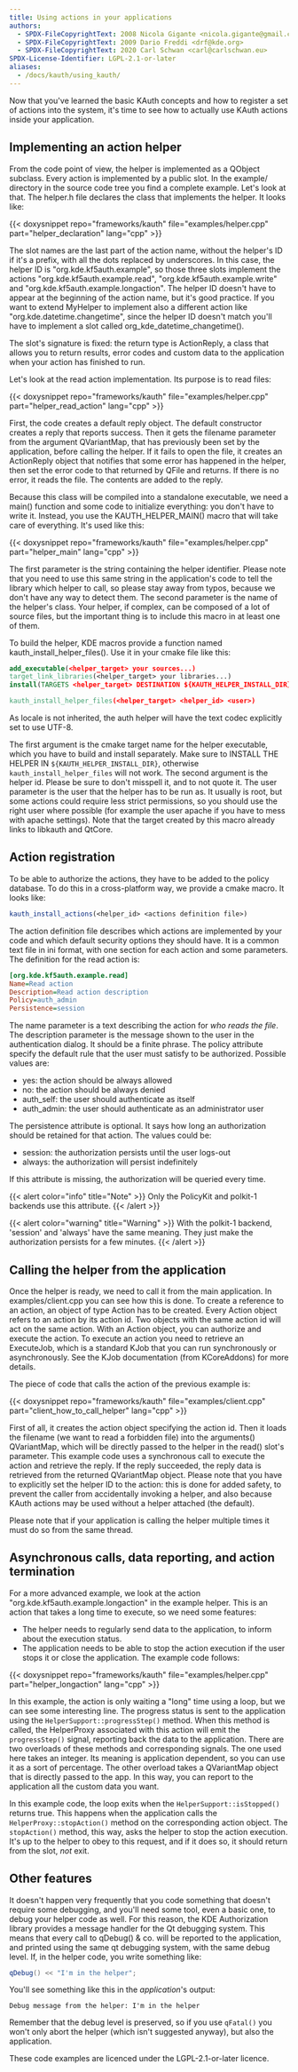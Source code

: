 ```yaml
---
title: Using actions in your applications
authors:
  - SPDX-FileCopyrightText: 2008 Nicola Gigante <nicola.gigante@gmail.com>
  - SPDX-FileCopyrightText: 2009 Dario Freddi <drf@kde.org>
  - SPDX-FileCopyrightText: 2020 Carl Schwan <carl@carlschwan.eu>
SPDX-License-Identifier: LGPL-2.1-or-later
aliases:
  - /docs/kauth/using_kauth/
---
```


Now that you've learned the basic KAuth concepts and how to register
a set of actions into the system, it's time to see how to actually
use KAuth actions inside your application.

## Implementing an action helper

From the code point of view, the helper is implemented as a QObject subclass.
Every action is implemented by a public slot. In the example/ directory in the
source code tree you find a complete example. Let's look at that. The
helper.h file declares the class that implements the helper. It looks like:

{{< doxysnippet repo="frameworks/kauth" file="examples/helper.cpp" part="helper_declaration" lang="cpp" >}}

The slot names are the last part of the action name, without the helper's ID if
it's a prefix, with all the dots replaced by underscores. In this case, the
helper ID is "org.kde.kf5auth.example", so those three slots implement the
actions "org.kde.kf5auth.example.read", "org.kde.kf5auth.example.write" and
"org.kde.kf5auth.example.longaction". The helper ID doesn't have to appear at
the beginning of the action name, but it's good practice. If you want to extend
MyHelper to implement also a different action like
"org.kde.datetime.changetime", since the helper ID doesn't match you'll have to
implement a slot called org_kde_datetime_changetime().

The slot's signature is fixed: the return type is ActionReply, a class that
allows you to return results, error codes and custom data to the application
when your action has finished to run.

Let's look at the read action implementation. Its purpose is to read files:

{{< doxysnippet repo="frameworks/kauth" file="examples/helper.cpp" part="helper_read_action" lang="cpp" >}}

First, the code creates a default reply object. The default constructor creates
a reply that reports success. Then it gets the filename parameter from the
argument QVariantMap, that has previously been set by the application, before
calling the helper. If it fails to open the file, it creates an ActionReply
object that notifies that some error has happened in the helper, then set the
error code to that returned by QFile and returns. If there is no error, it
reads the file. The contents are added to the reply.

Because this class will be compiled into a standalone executable, we need a
main() function and some code to initialize everything: you don't have to write
it. Instead, you use the KAUTH_HELPER_MAIN() macro that will take care of
everything. It's used like this:

{{< doxysnippet repo="frameworks/kauth" file="examples/helper.cpp" part="helper_main" lang="cpp" >}}

The first parameter is the string containing the helper identifier. Please note
that you need to use this same string in the application's code to tell the
library which helper to call, so please stay away from typos, because we don't
have any way to detect them. The second parameter is the name of the helper's
class.  Your helper, if complex, can be composed of a lot of source files, but
the important thing is to include this macro in at least one of them.

To build the helper, KDE macros provide a function named
kauth_install_helper_files(). Use it in your cmake file like this:

```cmake
add_executable(<helper_target> your sources...)
target_link_libraries(<helper_target> your libraries...)
install(TARGETS <helper_target> DESTINATION ${KAUTH_HELPER_INSTALL_DIR})

kauth_install_helper_files(<helper_target> <helper_id> <user>)
```

As locale is not inherited, the auth helper will have the text codec explicitly set
to use UTF-8.

The first argument is the cmake target name for the helper executable, which
you have to build and install separately. Make sure to INSTALL THE HELPER IN
`${KAUTH_HELPER_INSTALL_DIR}`, otherwise `kauth_install_helper_files` will not work. The
second argument is the helper id. Please be sure to don't misspell it, and to
not quote it. The user parameter is the user that the helper has to be run as.
It usually is root, but some actions could require less strict permissions, so
you should use the right user where possible (for example the user apache if
you have to mess with apache settings). Note that the target created by this
macro already links to libkauth and QtCore.

## Action registration

To be able to authorize the actions, they have to be added to the policy
database. To do this in a cross-platform way, we provide a cmake macro. It
looks like:

```cmake
kauth_install_actions(<helper_id> <actions definition file>)
```

The action definition file describes which actions are implemented by your code
and which default security options they should have. It is a common text file
in ini format, with one section for each action and some parameters. The
definition for the read action is:

```ini
[org.kde.kf5auth.example.read]
Name=Read action
Description=Read action description
Policy=auth_admin
Persistence=session
```

The name parameter is a text describing the action for *who reads the
file*. The description parameter is the message shown to the user in the
authentication dialog. It should be a finite phrase.  The policy attribute
specify the default rule that the user must satisfy to be authorized. Possible
values are:

- yes: the action should be always allowed
- no: the action should be always denied
- auth_self: the user should authenticate as itself
- auth_admin: the user should authenticate as an administrator user

The persistence attribute is optional. It says how long an authorization should
be retained for that action. The values could be:
- session: the authorization persists until the user logs-out
- always: the authorization will persist indefinitely

If this attribute is missing, the authorization will be queried every time.

{{< alert color="info" title="Note" >}}
Only the PolicyKit and polkit-1 backends use this attribute.
{{< /alert >}}

{{< alert color="warning" title="Warning" >}}
With the polkit-1 backend, 'session' and 'always' have the same meaning.
They just make the authorization persists for a few minutes.
{{< /alert >}}

## Calling the helper from the application

Once the helper is ready, we need to call it from the main application.
In examples/client.cpp you can see how this is done. To create a reference to
an action, an object of type Action has to be created. Every Action object
refers to an action by its action id. Two objects with the same action id will
act on the same action.  With an Action object, you can authorize and execute
the action. To execute an action you need to retrieve an ExecuteJob, which is
a standard KJob that you can run synchronously or asynchronously.
See the KJob documentation (from KCoreAddons) for more details.

The piece of code that calls the action of the previous example is:

{{< doxysnippet repo="frameworks/kauth" file="examples/client.cpp" part="client_how_to_call_helper" lang="cpp" >}}

First of all, it creates the action object specifying the action id. Then it
loads the filename (we want to read a forbidden file) into the arguments()
QVariantMap, which will be directly passed to the helper in the read() slot's
parameter. This example code uses a synchronous call to execute the action and
retrieve the reply. If the reply succeeded, the reply data is retrieved from
the returned QVariantMap object. Please note that you have
to explicitly set the helper ID to the action: this is done for added safety,
to prevent the caller from accidentally invoking a helper, and also because
KAuth actions may be used without a helper attached (the default).

Please note that if your application is calling the helper multiple times it
must do so from the same thread.

## Asynchronous calls, data reporting, and action termination

For a more advanced example, we look at the action
"org.kde.kf5auth.example.longaction" in the example helper. This is an action
that takes a long time to execute, so we need some features:
- The helper needs to regularly send data to the application, to inform about
  the execution status.
- The application needs to be able to stop the action execution if the user
  stops it or close the application.
The example code follows:

{{< doxysnippet repo="frameworks/kauth" file="examples/helper.cpp" part="helper_longaction" lang="cpp" >}}

In this example, the action is only waiting a "long" time using a loop, but we
can see some interesting line. The progress status is sent to the application
using the `HelperSupport::progressStep()` method.  When this method is called,
the HelperProxy associated with this action will emit the `progressStep()`
signal, reporting back the data to the application. There are two overloads of
these methods and corresponding signals. The one used here takes an integer.
Its meaning is application dependent, so you can use it as a sort of
percentage. The other overload takes a QVariantMap object that is directly
passed to the app. In this way, you can report to the application all the
custom data you want.

In this example code, the loop exits when the `HelperSupport::isStopped()`
returns true. This happens when the application calls the `HelperProxy::stopAction()`
method on the corresponding action object.
The `stopAction()` method, this way, asks the helper to
stop the action execution. It's up to the helper to obey to this request, and
if it does so, it should return from the slot, _not_ exit.

## Other features

It doesn't happen very frequently that you code something that doesn't require
some debugging, and you'll need some tool, even a basic one, to debug your
helper code as well. For this reason, the KDE Authorization library provides a
message handler for the Qt debugging system. This means that every call to
qDebug() & co. will be reported to the application, and printed using the same
qt debugging system, with the same debug level.  If, in the helper code, you
write something like:
```cpp
qDebug() << "I'm in the helper";
```
You'll see something like this in the <i>application</i>'s output:

```
Debug message from the helper: I'm in the helper
```

Remember that the debug level is preserved, so if you use `qFatal()` you won't
only abort the helper (which isn't suggested anyway), but also the application.



<!-- TODO ## Getting data back -->

These code examples are licenced under the LGPL-2.1-or-later licence.
